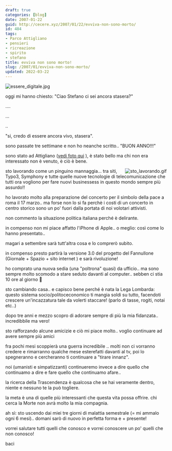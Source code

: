 ```yaml
---
draft: true
categories: [blog]
date: 2007-01-22
guid: http://cecere.xyz/2007/01/22/evviva-non-sono-morto/
id: 484
tags:
- Parco Attigliano
- pensieri
- ricreazione
- spirito
- stefano
title: evviva non sono morto!
slug: /2007/01/evviva-non-sono-morto/
updated: 2022-03-22
---
```


<img id="image483" title="Essere Digitale.. di Stefano Cecere" src="http://cecere.xyz/wp-content/uploads/sites/3/2007/01/essere_digitale.jpg" alt="essere_digitale.jpg" />

oggi mi hanno chiesto: "Ciao Stefano ci sei ancora stasera?"

….

…

..

"si, credo di essere ancora vivo, stasera".

sono passate tre settimane e non ho neanche scritto.. "BUON ANNO!!!"

sono stato ad Attigliano (<a href="http://www.ilfannullone.it/foto/album/20070113_ParcoAttigliano//thumbnails/" target="_blank">vedi foto qui</a> ), è stato bello ma chi non era interessato non è venuto, è ciò è bene.

<img id="image485" title="sto_lavorando.gif" src="http://cecere.xyz/wp-content/uploads/sites/3/2007/01/sto_lavorando.gif" alt="sto_lavorando.gif" align="right" />

sto lavorando come un pinguino mannaggia… tra siti, Typo3, Symphony e tutte quelle nuove tecnologie di telecomunicazione che tutti ora vogliono per fare nuovi businessess in questo mondo sempre più assurdo!!

ho lavorato molto alla preparazione del concerto per il simbolo della pace a roma il 17 marzo.. ma forse non lo si fa perchè i costi di un concerto in centro storico sono un po' fuori dalla portata di noi volotari attivisti.

non commento la situazione politica italiana perché è delirante.

in compenso non mi piace affatto l'iPhone di Apple.. o meglio: così come lo hanno presentato..
  
magari a settembre sarà tutt'altra cosa e lo comprerò subito.

in compenso presto partirà la versione 3.0 del progetto del Fannullone (Giornale + Spazio + sito internet ) e sarà rivoluzione!

ho comprato una nuova sedia (una "poltrona" quasi) da ufficio.. ma sono sempre molto scomodo a stare seduto davanti al computer.. sebben ci stia 10 ore al giorno 🙁

sto cambiando casa.. e capisco bene perché è nata la Lega Lombarda: questo sistema socio/politoceconomico ti mangia soldi su tutto, facendoti crescere un'incazzatura tale da volerti staccare! (parlo di tasse, rogiti, notai etc..)

dopo tre anni e mezzo scopro di adorare sempre di più la mia fidanzata.. incredibbile ma vero!

sto rafforzando alcune amicizie e ciò mi piace molto.. voglio continuare ad avere sempre più amici

fra pochi mesi scoppierà una guerra incredibile .. molti non ci vorranno credere e rimarranno qualche mese esterefatti davanti al tv, poi lo spegneranno e cercheranno ti continuare a "tirare innanz".

noi (umanisti e simpatizzanti) continueremo invece a dire quello che continuamo a dire e fare quello che continuamo afare..

la ricerca della Trascendenza è qualcosa che se hai veramente dentro, niente e nessuno te la può togliere.
  
la meta è una di quelle più interessanti che questa vita possa offrire. chi cerca la Morte non avrà molto la mia compagnia.

ah sì: sto uscendo dai miei tre giorni di malattia semestrale (= mi ammalo ogni 6 mesi).. domani sarò di nuovo in perfetta forma e + presente!

vorrei salutare tutti quelli che conosco e vorrei conoscere un po' quelli che non conosco!
  
baci